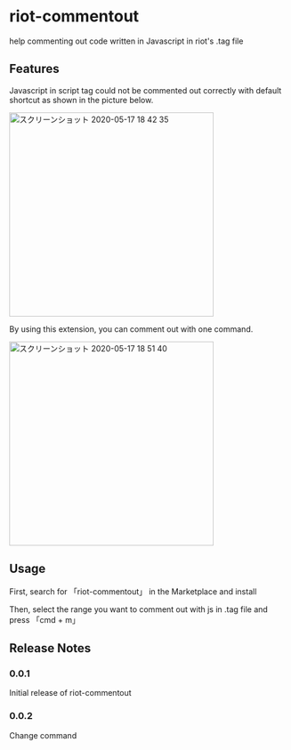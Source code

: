 # riot-commentout

help commenting out code written in Javascript in riot's .tag file

## Features

Javascript in script tag could not be commented out correctly with default shortcut as shown in the picture below.

<img width="367" alt="スクリーンショット 2020-05-17 18 42 35" src="https://user-images.githubusercontent.com/50798936/82141073-5d751480-986e-11ea-9063-d064dec7845e.png">

By using this extension, you can comment out with one command.

<img width="367" alt="スクリーンショット 2020-05-17 18 51 40" src="https://user-images.githubusercontent.com/50798936/82141243-7af6ae00-986f-11ea-9d7f-f707fd5e3384.png">

## Usage

First, search for 「riot-commentout」 in the Marketplace and install

Then, select the range you want to comment out with js in .tag file and press 「cmd + m」


## Release Notes

### 0.0.1

Initial release of riot-commentout

### 0.0.2

Change command
